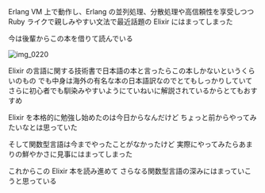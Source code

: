 Erlang VM 上で動作し、Erlang の並列処理、分散処理や高信頼性を享受しつつ
Ruby ライクで親しみやすい文法で最近話題の Elixir にはまってしまった

今は後輩からこの本を借りて読んでいる

![img_0220](https://noraworld.github.io/box-bulbasaur/2017/04/img_0220.jpg)

Elixir の言語に関する技術書で日本語の本と言ったらこの本しかないというくらいのもの
でも中身は海外の有名な本の日本語訳なのでとてもしっかりしていて
さらに初心者でも馴染みやすいようにていねいに解説されているからとてもおすすめ

Elixir を本格的に勉強し始めたのは今日からなんだけど
ちょっと前からやってみたいなとは思っていた

そして関数型言語は今までやったことがなかったけど
実際にやってみたらあまりの鮮やかさに見事にはまってしまった

これからこの Elixir 本を読み進めて
さらなる関数型言語の深みにはまっていこうと思っている
